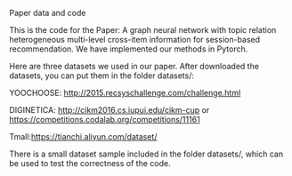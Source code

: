 Paper data and code

This is the code for the Paper: A graph neural network with topic relation heterogeneous multi-level cross-item information for session-based recommendation. We have implemented our methods in Pytorch.

Here are three datasets we used in our paper. After downloaded the datasets, you can put them in the folder datasets/:

YOOCHOOSE: http://2015.recsyschallenge.com/challenge.html

DIGINETICA: http://cikm2016.cs.iupui.edu/cikm-cup or https://competitions.codalab.org/competitions/11161

Tmall:https://tianchi.aliyun.com/dataset/

There is a small dataset sample included in the folder datasets/, which can be used to test the correctness of the code.
